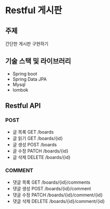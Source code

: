 # Restful 게시판 

## 주제
간단한 게시판 구현하기

## 기술 스택 및 라이브러리
- Spring boot
- Spring Data JPA
- Mysql
- lombok

## Restful API
### POST

- 글 목록 GET /boards
- 글 읽기 GET /boards/{id}
- 글 생성 POST /boards
- 글 수정 PATCH /boards/{id}
- 글 삭제 DELETE /boards/{id}

### COMMENT

- 댓글 목록 GET /boards/{id}/comments
- 댓글 생성 POST /boards/{id}/comment
- 댓글 수정 PATCH /boards/{id}/comment/{id}
- 댓글 삭제 DELETE /boards/{id}/comment/{id}
